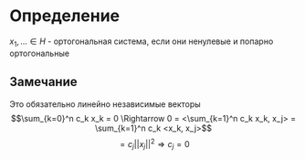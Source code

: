 # Определение
$x_1, ... \in H$ - ортогональная система, если они ненулевые и попарно ортогональные
## Замечание
Это обязательно линейно независимые векторы
$$\sum_{k=0}^n c_k x_k = 0 \Rightarrow 0 = <\sum_{k=1}^n c_k x_k, x_j> = \sum_{k=1}^n c_k <x_k, x_j>$$$$= c_j ||x_j||^2  \Rightarrow c_j = 0$$
